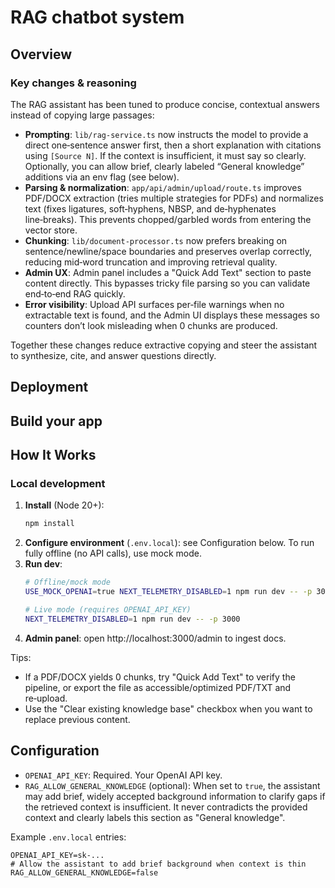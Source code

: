 # RAG chatbot system


## Overview
### Key changes & reasoning

The RAG assistant has been tuned to produce concise, contextual answers instead of copying large passages:

- __Prompting__: `lib/rag-service.ts` now instructs the model to provide a direct one‑sentence answer first, then a short explanation with citations using `[Source N]`. If the context is insufficient, it must say so clearly. Optionally, you can allow brief, clearly labeled “General knowledge” additions via an env flag (see below).
- __Parsing & normalization__: `app/api/admin/upload/route.ts` improves PDF/DOCX extraction (tries multiple strategies for PDFs) and normalizes text (fixes ligatures, soft‑hyphens, NBSP, and de‑hyphenates line‑breaks). This prevents chopped/garbled words from entering the vector store.
- __Chunking__: `lib/document-processor.ts` now prefers breaking on sentence/newline/space boundaries and preserves overlap correctly, reducing mid‑word truncation and improving retrieval quality.
- __Admin UX__: Admin panel includes a "Quick Add Text" section to paste content directly. This bypasses tricky file parsing so you can validate end‑to‑end RAG quickly.
- __Error visibility__: Upload API surfaces per‑file warnings when no extractable text is found, and the Admin UI displays these messages so counters don’t look misleading when 0 chunks are produced.

Together these changes reduce extractive copying and steer the assistant to synthesize, cite, and answer questions directly.

## Deployment

## Build your app

## How It Works

### Local development

1. __Install__ (Node 20+):
   ```bash
   npm install
   ```
2. __Configure environment__ (`.env.local`): see Configuration below. To run fully offline (no API calls), use mock mode.
3. __Run dev__:
   ```bash
   # Offline/mock mode
   USE_MOCK_OPENAI=true NEXT_TELEMETRY_DISABLED=1 npm run dev -- -p 3000

   # Live mode (requires OPENAI_API_KEY)
   NEXT_TELEMETRY_DISABLED=1 npm run dev -- -p 3000
   ```
4. __Admin panel__: open http://localhost:3000/admin to ingest docs.

Tips:
- If a PDF/DOCX yields 0 chunks, try "Quick Add Text" to verify the pipeline, or export the file as accessible/optimized PDF/TXT and re‑upload.
- Use the "Clear existing knowledge base" checkbox when you want to replace previous content.

## Configuration

- `OPENAI_API_KEY`: Required. Your OpenAI API key.
- `RAG_ALLOW_GENERAL_KNOWLEDGE` (optional): When set to `true`, the assistant may add brief, widely accepted background information to clarify gaps if the retrieved context is insufficient. It never contradicts the provided context and clearly labels this section as "General knowledge".

Example `.env.local` entries:

```
OPENAI_API_KEY=sk-...
# Allow the assistant to add brief background when context is thin
RAG_ALLOW_GENERAL_KNOWLEDGE=false
```
